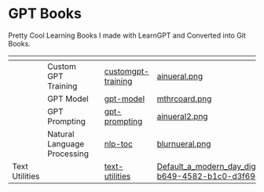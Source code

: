 # GPT Books

Pretty Cool Learning Books I made with LearnGPT and Converted into Git Books.



<table data-view="cards"><thead><tr><th></th><th></th><th></th><th data-hidden data-card-target data-type="content-ref"></th><th data-hidden data-card-cover data-type="files"></th></tr></thead><tbody><tr><td></td><td>Custom GPT Training</td><td></td><td><a href="gpt-books/customgpt-training/">customgpt-training</a></td><td><a href=".gitbook/assets/ainueral.png">ainueral.png</a></td></tr><tr><td></td><td>GPT Model</td><td></td><td><a href="gpt-books/gpt-model/">gpt-model</a></td><td><a href=".gitbook/assets/mthrcoard.png">mthrcoard.png</a></td></tr><tr><td></td><td>GPT Prompting</td><td></td><td><a href="gpt-books/gpt-prompting/">gpt-prompting</a></td><td><a href=".gitbook/assets/ainueral2.png">ainueral2.png</a></td></tr><tr><td></td><td>Natural Language Processing</td><td></td><td><a href="gpt-books/nlp-toc/">nlp-toc</a></td><td><a href=".gitbook/assets/blurnueral.png">blurnueral.png</a></td></tr><tr><td>Text Utilities</td><td></td><td></td><td><a href="gpt-books/text-utilities/">text-utilities</a></td><td><a href=".gitbook/assets/Default_a_modern_day_digital_diary_of_sadness_2_ae77e51d-b649-4582-b1c0-d3f69c80072f_1.jpg">Default_a_modern_day_digital_diary_of_sadness_2_ae77e51d-b649-4582-b1c0-d3f69c80072f_1.jpg</a></td></tr></tbody></table>
